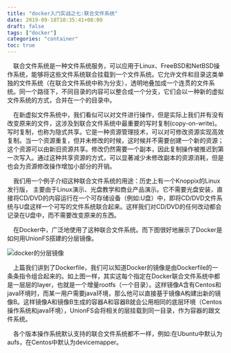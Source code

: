 ```yaml
---
title: "docker入门实战之七:联合文件系统"
date: 2019-09-18T10:35:41+08:00
draft: false
tags: ["docker"]
categories: "container"
toc: true
---
```


&emsp;联合文件系统是一种文件系统服务，可以应用于Linux、FreeBSD和NetBSD操作系统，能够将这些文件系统联合挂载到一个文件系统。它允许文件和目录这类单独的文件系统（在联合文件系统中称为分支），透明地叠加成一个连贯的文件系统。同一个路径下，不同目录的内容可以整合成一个分支，它们会以一种新的虚拟文件系统的方式，合并在一个的目录中。

&emsp;在新虚拟文件系统中，我们看似可以对文件进行操作，但是实际上我们并有没有改变原来的文件，这涉及到联合文件系统中最重要的写时复制(copy-on-write)。写时复制，也称为隐式共享。它是一种资源管理技术，可以对可修改资源实现高效复制。当一个资源重复，但并未修改的时候，这时候并不需要创建一个新的资源；这个资源可以由新旧资源共享。修改仍然需要一个副本，因此复制操作被推迟到第一次写入。通过这种共享资源的方式，可以显著减少未修改副本的资源消耗，但是也会为资源修改操作增加小部分的开销。

&emsp;我们用一个例子介绍这种联合文件系统的用途：历史上有一个Knoppix的Linux发行版， 主要由于Linux演示、光盘教学和商业产品演示。它不需要光盘安装，直接将CD/DVD的内容运行在一个可存储设备（例如:U盘）中，即将CD/DVD文件系统与U盘这样一个可写的文件系统联合起来。这样我们对CD/DVD的任何改动都会记录在U盘中，而不需要改变原来的东西。

&emsp;在Docker中，广泛地使用了这种联合文件系统。而下图很好地展示了Docker是如何用UnionFS搭建的分层镜像。

![docker的分层镜像](../images/docker/docker-filesystems-multilayer.png)

&emsp;上篇我们讲到了Dockerfile，我们可以知道Docker的镜像是由Dockerfile的一条条指令组合起来的。如上图一样，其实这每个指定在Docker联合文件系统中都是一层层的layer，也就是一个增量rootfs（一个目录）。这样镜像A含有Centos和java环境时，而某一用户需要java环境，那么他可以直接基于镜像A构建出新的镜像B。这样镜像A和镜像B生成的容器A和容器B就会公用相同的底层环境（Centos操作系统和java环境），UnionFS会将相关的层挂载到同一目录，作为容器的跟文件系统。

&emsp;各个版本操作系统默认支持的联合文件系统都不一样，例如:在Ubuntu中默认为aufs，在Centos中默认为devicemapper。                                                                                                                                                                                                          